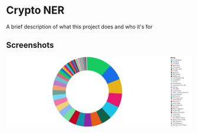 
# Crypto NER

A brief description of what this project does and who it's for


## Screenshots

![App Screenshot](Readme/sources_fig.png)

